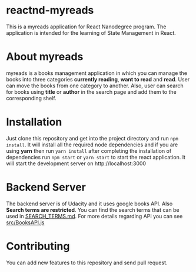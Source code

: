 # reactnd-myreads

This is a myreads application for React Nanodegree program. The application is intended for the learning of State Management in React.

# About myreads

myreads is a books management application in which you can manage the books into three categories **currently reading**, **want to read** and **read**. User can move the books from one category to another. Also, user can search for books using **title** or **author** in the search page and add them to the corresponding shelf.

# Installation

Just clone this repository and get into the project directory and run `npm install`. It will install all the required node dependencies and if you are using **yarn** then run `yarn install` after completing the installation of dependencies run `npm start` or `yarn start` to start the react application. It will start the development server on http://localhost:3000

# Backend Server

The backend server is of Udacity and it uses google books API. Also **Search terms are restricted**. You can find the search terms that can be used in [SEARCH_TERMS.md](SEARCH_TERMS.md). For more details regarding API you can see [src/BooksAPI.js](src/BooksAPI.js)

# Contributing

You can add new features to this repository and send pull request.